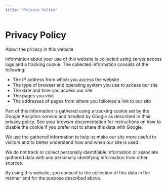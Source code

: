 ```yaml
---
title: "Privacy Policy"
---
```

# Privacy Policy

About the privacy in this website

Information about your use of this website is collected using server access logs and a tracking cookie. The collected information consists of the following:

- The IP address from which you access the website
- The type of browser and operating system you use to access our site
- The date and time you access our site
- The pages you visit
- The addresses of pages from where you followed a link to our site

Part of this information is gathered using a tracking cookie set by the Google Analytics service and handled by Google as described in their privacy policy. See your browser documentation for instructions on how to disable the cookie if you prefer not to share this data with Google.

We use the gathered information to help us make our site more useful to visitors and to better understand how and when our site is used.

We do not track or collect personally identifiable information or associate gathered data with any personally identifying information from other sources.

By using this website, you consent to the collection of this data in the manner and for the purpose described above.